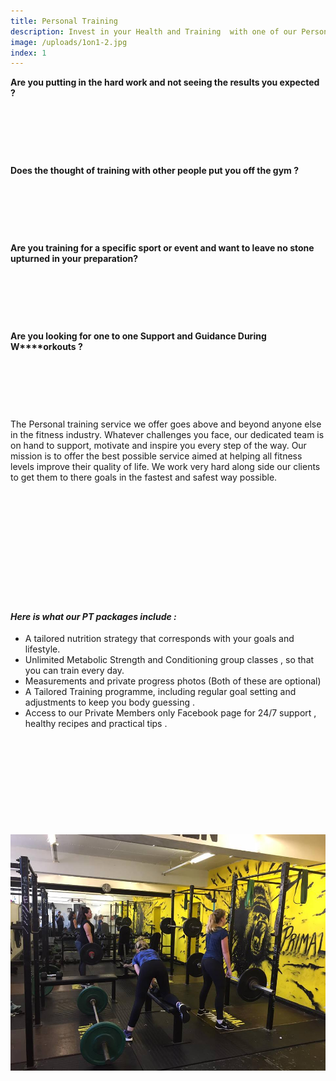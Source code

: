 ```yaml
---
title: Personal Training
description: Invest in your Health and Training  with one of our Personal Training Packages.
image: /uploads/1on1-2.jpg
index: 1
---
```



**Are you putting in the hard work and not seeing the results you expected ?**

&nbsp;

&nbsp;

&nbsp;

**Does the thought of training with other people put you off the gym ?**

&nbsp;

&nbsp;

&nbsp;

**Are you training for a specific sport or event and want to leave no stone upturned in your preparation?**

&nbsp;

&nbsp;

&nbsp;

**Are you looking for one to one Support and Guidance During W****orkouts ?**

&nbsp;

&nbsp;

&nbsp;

The Personal training service we offer goes above and beyond anyone else in the fitness industry. Whatever challenges you face, our dedicated team is on hand to support, motivate and inspire you every step of the way. Our mission is to offer the best possible service aimed at helping all fitness levels improve their quality of life. We work very hard along side our clients to get them to there goals in the fastest and safest way possible.

&nbsp;

&nbsp;

&nbsp;

&nbsp;

&nbsp;

&nbsp;

#### ***Here is what our PT packages include :***

* A tailored nutrition strategy that corresponds with your goals and lifestyle.
* Unlimited Metabolic Strength and Conditioning group classes , so that you can train every day.
* Measurements and private progress photos (Both of these are optional)
* A Tailored Training programme, including regular goal setting and adjustments to keep you body guessing .
* Access to our Private Members only Facebook page for 24/7 support , healthy recipes and practical tips .

&nbsp;

&nbsp;

&nbsp;

&nbsp;

&nbsp;

![](/uploads/versions/17353153-597254370463131-5171979777414179871-n---x----960-720x---.jpg)